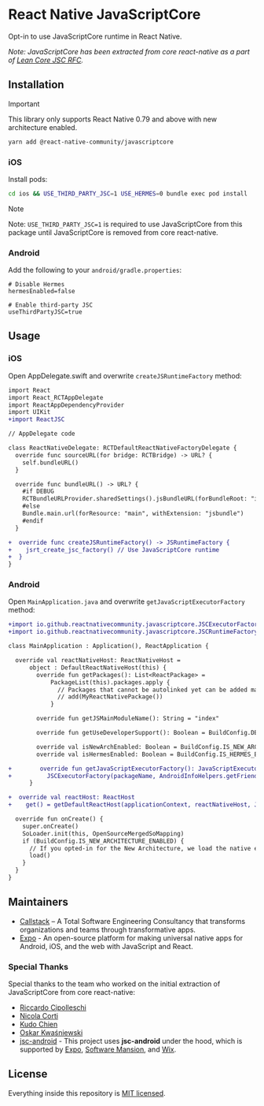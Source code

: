# React Native JavaScriptCore

Opt-in to use JavaScriptCore runtime in React Native.

_Note: JavaScriptCore has been extracted from core react-native as a part of [Lean Core JSC RFC](https://github.com/react-native-community/discussions-and-proposals/pull/836)._

## Installation

> [!IMPORTANT]  
> This library only supports React Native 0.79 and above with new architecture enabled.

```sh
yarn add @react-native-community/javascriptcore
```

### iOS

Install pods:

```sh
cd ios && USE_THIRD_PARTY_JSC=1 USE_HERMES=0 bundle exec pod install
```
> [!NOTE]  
> Note: `USE_THIRD_PARTY_JSC=1` is required to use JavaScriptCore from this package until JavaScriptCore is removed from core react-native.

### Android

Add the following to your `android/gradle.properties`:

```properties
# Disable Hermes
hermesEnabled=false

# Enable third-party JSC
useThirdPartyJSC=true
```

## Usage

### iOS

Open AppDelegate.swift and overwrite `createJSRuntimeFactory` method:

```diff
import React
import React_RCTAppDelegate
import ReactAppDependencyProvider
import UIKit
+import ReactJSC

// AppDelegate code

class ReactNativeDelegate: RCTDefaultReactNativeFactoryDelegate {
  override func sourceURL(for bridge: RCTBridge) -> URL? {
    self.bundleURL()
  }

  override func bundleURL() -> URL? {
    #if DEBUG
    RCTBundleURLProvider.sharedSettings().jsBundleURL(forBundleRoot: "index")
    #else
    Bundle.main.url(forResource: "main", withExtension: "jsbundle")
    #endif
  }

+  override func createJSRuntimeFactory() -> JSRuntimeFactory {
+    jsrt_create_jsc_factory() // Use JavaScriptCore runtime
+  }
}
```

### Android

Open `MainApplication.java` and overwrite `getJavaScriptExecutorFactory` method:

```diff
+import io.github.reactnativecommunity.javascriptcore.JSCExecutorFactory
+import io.github.reactnativecommunity.javascriptcore.JSCRuntimeFactory

class MainApplication : Application(), ReactApplication {

  override val reactNativeHost: ReactNativeHost =
      object : DefaultReactNativeHost(this) {
        override fun getPackages(): List<ReactPackage> =
            PackageList(this).packages.apply {
              // Packages that cannot be autolinked yet can be added manually here, for example:
              // add(MyReactNativePackage())
            }

        override fun getJSMainModuleName(): String = "index"

        override fun getUseDeveloperSupport(): Boolean = BuildConfig.DEBUG

        override val isNewArchEnabled: Boolean = BuildConfig.IS_NEW_ARCHITECTURE_ENABLED
        override val isHermesEnabled: Boolean = BuildConfig.IS_HERMES_ENABLED

+        override fun getJavaScriptExecutorFactory(): JavaScriptExecutorFactory =
+          JSCExecutorFactory(packageName, AndroidInfoHelpers.getFriendlyDeviceName())
      }

+  override val reactHost: ReactHost
+    get() = getDefaultReactHost(applicationContext, reactNativeHost, JSCRuntimeFactory())

  override fun onCreate() {
    super.onCreate()
    SoLoader.init(this, OpenSourceMergedSoMapping)
    if (BuildConfig.IS_NEW_ARCHITECTURE_ENABLED) {
      // If you opted-in for the New Architecture, we load the native entry point for this app.
      load()
    }
  }
}
```

## Maintainers

- [Callstack](https://callstack.com/) – A Total Software Engineering Consultancy that transforms organizations and teams through transformative apps.
- [Expo](https://expo.dev/) - An open-source platform for making universal native apps for Android, iOS, and the web with JavaScript and React.

### Special Thanks

Special thanks to the team who worked on the initial extraction of JavaScriptCore from core react-native:

- [Riccardo Cipolleschi](https://github.com/cipolleschi)
- [Nicola Corti](https://github.com/cortinico)
- [Kudo Chien](https://github.com/Kudo)
- [Oskar Kwaśniewski](https://github.com/okwasniewski)
- [jsc-android](https://github.com/react-native-community/jsc-android-buildscripts) - This project uses **jsc-android** under the hood, which is supported by [Expo](https://expo.dev), [Software Mansion](https://swmansion.com/), and [Wix](https://www.wix.engineering/).

## License

Everything inside this repository is [MIT licensed](./LICENSE).


